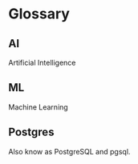 # Glossary

## AI

Artificial Intelligence

## ML

Machine Learning

## Postgres

Also know as PostgreSQL and pgsql.
